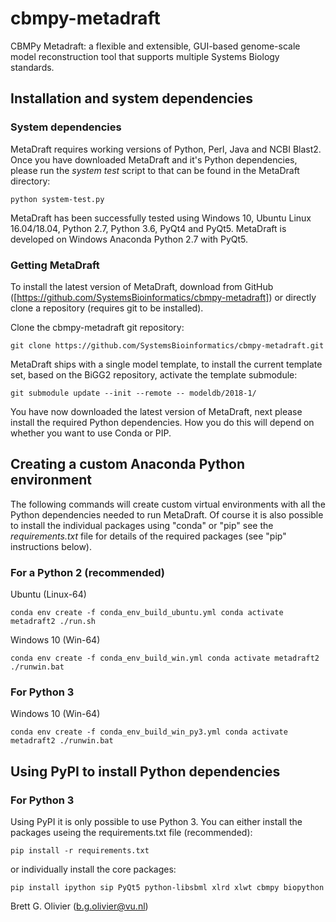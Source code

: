 # cbmpy-metadraft
CBMPy Metadraft: a flexible and extensible, GUI-based genome-scale model reconstruction tool that supports multiple Systems Biology standards.

## Installation and system dependencies

### System dependencies

MetaDraft requires working versions of Python, Perl, Java and NCBI Blast2. Once you have downloaded MetaDraft and it's Python dependencies, please run the *system test* script to that can be found in the MetaDraft directory:

`python system-test.py`

MetaDraft has been successfully tested using Windows 10, Ubuntu Linux 16.04/18.04, Python 2.7, Python 3.6, PyQt4 and PyQt5. MetaDraft is developed on Windows Anaconda Python 2.7 with PyQt5.

### Getting MetaDraft

To install the latest version of MetaDraft, download from GitHub ([https://github.com/SystemsBioinformatics/cbmpy-metadraft]) or directly clone a repository (requires git to be installed).

Clone the cbmpy-metadraft git repository:

`git clone https://github.com/SystemsBioinformatics/cbmpy-metadraft.git`

MetaDraft ships with a single model template, to install the current template set, based on the BiGG2 repository, activate the template submodule:

`git submodule update --init --remote -- modeldb/2018-1/`

You have now downloaded the latest version of MetaDraft, next please install the required Python dependencies. How you do this will depend on whether you want to use Conda or PIP.

## Creating a custom Anaconda Python environment

The following commands will create custom virtual environments with all the Python dependencies needed to run MetaDraft. Of course it is also possible to install the individual packages using "conda" or "pip" see the *requirements.txt* file for details of the required packages (see "pip" instructions below).

### For a Python 2 (recommended)

Ubuntu (Linux-64)

`conda env create -f conda_env_build_ubuntu.yml
conda activate metadraft2
./run.sh`

Windows 10 (Win-64)

`conda env create -f conda_env_build_win.yml
conda activate metadraft2
./runwin.bat`

### For Python 3

Windows 10 (Win-64)

`conda env create -f conda_env_build_win_py3.yml
conda activate metadraft2
./runwin.bat`

## Using PyPI to install Python dependencies

### For Python 3

Using PyPI it is only possible to use Python 3. You can either install the packages useing the requirements.txt file (recommended):

`pip install -r requirements.txt`

or individually install the core packages:

`pip install ipython sip PyQt5 python-libsbml xlrd xlwt cbmpy biopython`

Brett G. Olivier (b.g.olivier@vu.nl)

